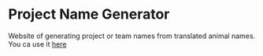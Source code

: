 # Project Name Generator

Website of generating project or team names from translated animal names.
You ca use it [here]()

